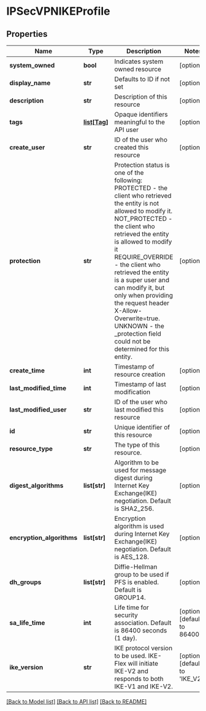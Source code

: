 # IPSecVPNIKEProfile

## Properties
Name | Type | Description | Notes
------------ | ------------- | ------------- | -------------
**system_owned** | **bool** | Indicates system owned resource | [optional] 
**display_name** | **str** | Defaults to ID if not set | [optional] 
**description** | **str** | Description of this resource | [optional] 
**tags** | [**list[Tag]**](Tag.md) | Opaque identifiers meaningful to the API user | [optional] 
**create_user** | **str** | ID of the user who created this resource | [optional] 
**protection** | **str** | Protection status is one of the following: PROTECTED - the client who retrieved the entity is not allowed             to modify it. NOT_PROTECTED - the client who retrieved the entity is allowed                 to modify it REQUIRE_OVERRIDE - the client who retrieved the entity is a super                    user and can modify it, but only when providing                    the request header X-Allow-Overwrite&#x3D;true. UNKNOWN - the _protection field could not be determined for this           entity.  | [optional] 
**create_time** | **int** | Timestamp of resource creation | [optional] 
**last_modified_time** | **int** | Timestamp of last modification | [optional] 
**last_modified_user** | **str** | ID of the user who last modified this resource | [optional] 
**id** | **str** | Unique identifier of this resource | [optional] 
**resource_type** | **str** | The type of this resource. | [optional] 
**digest_algorithms** | **list[str]** | Algorithm to be used for message digest during Internet Key Exchange(IKE) negotiation. Default is SHA2_256. | [optional] 
**encryption_algorithms** | **list[str]** | Encryption algorithm is used during Internet Key Exchange(IKE) negotiation. Default is AES_128. | [optional] 
**dh_groups** | **list[str]** | Diffie-Hellman group to be used if PFS is enabled. Default is GROUP14. | [optional] 
**sa_life_time** | **int** | Life time for security association. Default is 86400 seconds (1 day). | [optional] [default to 86400]
**ike_version** | **str** | IKE protocol version to be used. IKE-Flex will initiate IKE-V2 and responds to both IKE-V1 and IKE-V2. | [optional] [default to 'IKE_V2']

[[Back to Model list]](../README.md#documentation-for-models) [[Back to API list]](../README.md#documentation-for-api-endpoints) [[Back to README]](../README.md)

